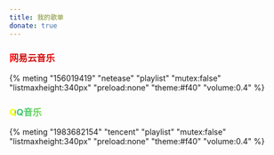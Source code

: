 ```yaml
---
title: 我的歌单
donate: true
---
```

<h3 class="neteat-fonts">网易云音乐</h3>
{% meting
 "156019419" 
 "netease" 
 "playlist"
 "mutex:false" 
 "listmaxheight:340px" 
 "preload:none" 
 "theme:#f40"
 "volume:0.4"
%}

<h3 class="tencent-fonts">QQ音乐</h3>
{% meting
 "1983682154" 
 "tencent" 
 "playlist"
 "mutex:false" 
 "listmaxheight:340px" 
 "preload:none" 
 "theme:#f40"
 "volume:0.4"
%}

<style>
.neteat-fonts {
    -webkit-mask-image: linear-gradient(to right, #C20C0C, red);
    background-image: linear-gradient(to right, #C20C0C, red, #C20C0C, red, #C20C0C, red, #C20C0C, red);
    -webkit-background-clip: text;
    -webkit-text-fill-color: transparent;
    background-size: 200% 100%;
    animation: bgp 5s infinite linear;
}

.tencent-fonts {
    -webkit-mask-image: linear-gradient(to right, #31c27c, yellow);
    background-image: linear-gradient(to right, #31c27c, yellow, #31c27c, yellow, #31c27c, yellow, #31c27c, yellow);
    -webkit-background-clip: text;
    -webkit-text-fill-color: transparent;
    background-size: 200% 100%;
    animation: bgp 5s infinite linear;
}


@keyframes bgp {
    0% {
        background-position: 0 0;
    }
    100% {
        background-position: -100% 0;
    }
}
</style>